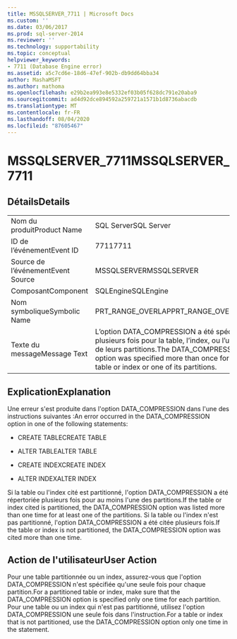 ```yaml
---
title: MSSQLSERVER_7711 | Microsoft Docs
ms.custom: ''
ms.date: 03/06/2017
ms.prod: sql-server-2014
ms.reviewer: ''
ms.technology: supportability
ms.topic: conceptual
helpviewer_keywords:
- 7711 (Database Engine error)
ms.assetid: a5c7cd6e-18d6-47ef-902b-db9dd64bba34
author: MashaMSFT
ms.author: mathoma
ms.openlocfilehash: e29b2ea993e8e5332ef03b05f628dc791e20aba9
ms.sourcegitcommit: ad4d92dce894592a259721a1571b1d8736abacdb
ms.translationtype: MT
ms.contentlocale: fr-FR
ms.lasthandoff: 08/04/2020
ms.locfileid: "87605467"
---
```

# <a name="mssqlserver_7711"></a><span data-ttu-id="5a502-102">MSSQLSERVER_7711</span><span class="sxs-lookup"><span data-stu-id="5a502-102">MSSQLSERVER_7711</span></span>
    
## <a name="details"></a><span data-ttu-id="5a502-103">Détails</span><span class="sxs-lookup"><span data-stu-id="5a502-103">Details</span></span>  
  
|||  
|-|-|  
|<span data-ttu-id="5a502-104">Nom du produit</span><span class="sxs-lookup"><span data-stu-id="5a502-104">Product Name</span></span>|<span data-ttu-id="5a502-105">SQL Server</span><span class="sxs-lookup"><span data-stu-id="5a502-105">SQL Server</span></span>|  
|<span data-ttu-id="5a502-106">ID de l’événement</span><span class="sxs-lookup"><span data-stu-id="5a502-106">Event ID</span></span>|<span data-ttu-id="5a502-107">7711</span><span class="sxs-lookup"><span data-stu-id="5a502-107">7711</span></span>|  
|<span data-ttu-id="5a502-108">Source de l’événement</span><span class="sxs-lookup"><span data-stu-id="5a502-108">Event Source</span></span>|<span data-ttu-id="5a502-109">MSSQLSERVER</span><span class="sxs-lookup"><span data-stu-id="5a502-109">MSSQLSERVER</span></span>|  
|<span data-ttu-id="5a502-110">Composant</span><span class="sxs-lookup"><span data-stu-id="5a502-110">Component</span></span>|<span data-ttu-id="5a502-111">SQLEngine</span><span class="sxs-lookup"><span data-stu-id="5a502-111">SQLEngine</span></span>|  
|<span data-ttu-id="5a502-112">Nom symbolique</span><span class="sxs-lookup"><span data-stu-id="5a502-112">Symbolic Name</span></span>|<span data-ttu-id="5a502-113">PRT_RANGE_OVERLAP</span><span class="sxs-lookup"><span data-stu-id="5a502-113">PRT_RANGE_OVERLAP</span></span>|  
|<span data-ttu-id="5a502-114">Texte du message</span><span class="sxs-lookup"><span data-stu-id="5a502-114">Message Text</span></span>|<span data-ttu-id="5a502-115">L’option DATA_COMPRESSION a été spécifiée plusieurs fois pour la table, l’index, ou l’une de leurs partitions.</span><span class="sxs-lookup"><span data-stu-id="5a502-115">The DATA_COMPRESSION option was specified more than once for the table or index or one of its partitions.</span></span>|  
  
## <a name="explanation"></a><span data-ttu-id="5a502-116">Explication</span><span class="sxs-lookup"><span data-stu-id="5a502-116">Explanation</span></span>  
 <span data-ttu-id="5a502-117">Une erreur s'est produite dans l'option DATA_COMPRESSION dans l'une des instructions suivantes :</span><span class="sxs-lookup"><span data-stu-id="5a502-117">An error occurred in the DATA_COMPRESSION option in one of the following statements:</span></span>  
  
-   <span data-ttu-id="5a502-118">CREATE TABLE</span><span class="sxs-lookup"><span data-stu-id="5a502-118">CREATE TABLE</span></span>  
  
-   <span data-ttu-id="5a502-119">ALTER TABLE</span><span class="sxs-lookup"><span data-stu-id="5a502-119">ALTER TABLE</span></span>  
  
-   <span data-ttu-id="5a502-120">CREATE INDEX</span><span class="sxs-lookup"><span data-stu-id="5a502-120">CREATE INDEX</span></span>  
  
-   <span data-ttu-id="5a502-121">ALTER INDEX</span><span class="sxs-lookup"><span data-stu-id="5a502-121">ALTER INDEX</span></span>  
  
 <span data-ttu-id="5a502-122">Si la table ou l'index cité est partitionné, l'option DATA_COMPRESSION a été répertoriée plusieurs fois pour au moins l'une des partitions.</span><span class="sxs-lookup"><span data-stu-id="5a502-122">If the table or index cited is partitioned, the DATA_COMPRESSION option was listed more than one time for at least one of the partitions.</span></span> <span data-ttu-id="5a502-123">Si la table ou l'index n'est pas partitionné, l'option DATA_COMPRESSION a été citée plusieurs fois.</span><span class="sxs-lookup"><span data-stu-id="5a502-123">If the table or index is not partitioned, the DATA_COMPRESSION option was cited more than one time.</span></span>  
  
## <a name="user-action"></a><span data-ttu-id="5a502-124">Action de l'utilisateur</span><span class="sxs-lookup"><span data-stu-id="5a502-124">User Action</span></span>  
 <span data-ttu-id="5a502-125">Pour une table partitionnée ou un index, assurez-vous que l'option DATA_COMPRESSION n'est spécifiée qu'une seule fois pour chaque partition.</span><span class="sxs-lookup"><span data-stu-id="5a502-125">For a partitioned table or index, make sure that the DATA_COMPRESSION option is specified only one time for each partition.</span></span> <span data-ttu-id="5a502-126">Pour une table ou un index qui n'est pas partitionné, utilisez l'option DATA_COMPRESSION une seule fois dans l'instruction.</span><span class="sxs-lookup"><span data-stu-id="5a502-126">For a table or index that is not partitioned, use the DATA_COMPRESSION option only one time in the statement.</span></span>  
  
  
